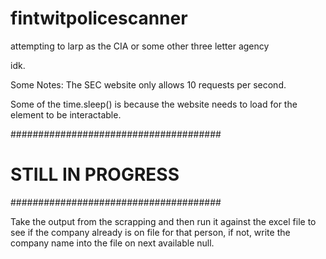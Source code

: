 # fintwitpolicescanner
attempting to larp as the CIA or some other three letter agency

idk. 

Some Notes: 
The SEC website only allows 10 requests per second. 


Some of the time.sleep() is because the website needs to load for the element to be interactable. 

######################################
#         STILL IN PROGRESS          #
######################################

Take the output from the scrapping and then run it against the excel file to see if the company already is on file for that person, if not, write the company name into the file on 
next available null. 
